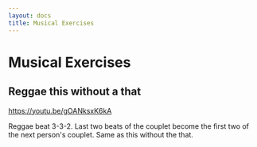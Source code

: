 ```yaml
---
layout: docs
title: Musical Exercises
---
```


# Musical Exercises



## Reggae this without a that

https://youtu.be/gOANksxK6kA

Reggae beat 3-3-2. Last two beats of the couplet become the first two of the next person's couplet. Same as this without the that.